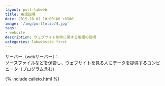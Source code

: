 ```yaml
---
layout: post-labweb
title: 用語説明
date: 2019-10-01 10:00:00 +0900
image: '/img/portfolio/4.jpg'
tags:
- website
description: ウェブサイト制作に関する用語の説明
categories: labwebsite first
---
```


サーバー（webサーバー）：  
ソースファイルなどを保管し、ウェブサイトを見る人にデータを提供するコンピュータ（プログラム含む）

{% include calieto.html %}
